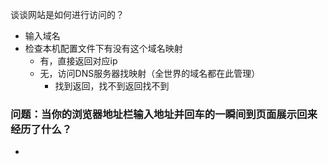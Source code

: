 谈谈网站是如何进行访问的？
- 输入域名
- 检查本机配置文件下有没有这个域名映射
	- 有，直接返回对应ip
	- 无，访问DNS服务器找映射（全世界的域名都在此管理）
		- 找到返回，找不到返回找不到


### 问题：当你的浏览器地址栏输入地址并回车的一瞬间到页面展示回来经历了什么？
- 